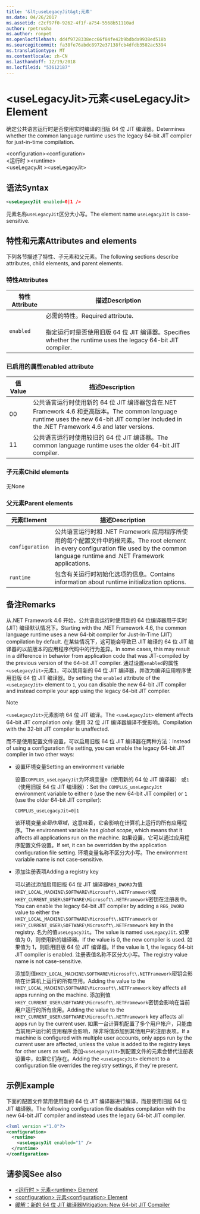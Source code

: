 ```yaml
---
title: '&lt;useLegacyJit&gt;元素'
ms.date: 04/26/2017
ms.assetid: c2cf97f0-9262-4f1f-a754-5568b51110ad
author: rpetrusha
ms.author: ronpet
ms.openlocfilehash: dd4f9728338ecc66f84fe42b9bdbda9938ed518b
ms.sourcegitcommit: fa38fe76abdc8972e37138fcb4dfdb3502ac5394
ms.translationtype: MT
ms.contentlocale: zh-CN
ms.lasthandoff: 12/19/2018
ms.locfileid: "53612187"
---
```

# <a name="ltuselegacyjitgt-element"></a><span data-ttu-id="e4f42-102">&lt;useLegacyJit&gt;元素</span><span class="sxs-lookup"><span data-stu-id="e4f42-102">&lt;useLegacyJit&gt; Element</span></span>

<span data-ttu-id="e4f42-103">确定公共语言运行时是否使用实时编译的旧版 64 位 JIT 编译器。</span><span class="sxs-lookup"><span data-stu-id="e4f42-103">Determines whether the common language runtime uses the legacy 64-bit JIT compiler for just-in-time compilation.</span></span>  
  
<span data-ttu-id="e4f42-104">\<configuration></span><span class="sxs-lookup"><span data-stu-id="e4f42-104">\<configuration></span></span>  
<span data-ttu-id="e4f42-105">\<运行时 ></span><span class="sxs-lookup"><span data-stu-id="e4f42-105">\<runtime></span></span>  
<span data-ttu-id="e4f42-106">\<useLegacyJit ></span><span class="sxs-lookup"><span data-stu-id="e4f42-106">\<useLegacyJit></span></span>
  
## <a name="syntax"></a><span data-ttu-id="e4f42-107">语法</span><span class="sxs-lookup"><span data-stu-id="e4f42-107">Syntax</span></span>  
  
```xml
<useLegacyJit enabled=0|1 />
```

<span data-ttu-id="e4f42-108">元素名称`useLegacyJit`区分大小写。</span><span class="sxs-lookup"><span data-stu-id="e4f42-108">The element name `useLegacyJit` is case-sensitive.</span></span>
  
## <a name="attributes-and-elements"></a><span data-ttu-id="e4f42-109">特性和元素</span><span class="sxs-lookup"><span data-stu-id="e4f42-109">Attributes and elements</span></span>

<span data-ttu-id="e4f42-110">下列各节描述了特性、子元素和父元素。</span><span class="sxs-lookup"><span data-stu-id="e4f42-110">The following sections describe attributes, child elements, and parent elements.</span></span>  
  
### <a name="attributes"></a><span data-ttu-id="e4f42-111">特性</span><span class="sxs-lookup"><span data-stu-id="e4f42-111">Attributes</span></span>  
  
| <span data-ttu-id="e4f42-112">特性</span><span class="sxs-lookup"><span data-stu-id="e4f42-112">Attribute</span></span> | <span data-ttu-id="e4f42-113">描述</span><span class="sxs-lookup"><span data-stu-id="e4f42-113">Description</span></span>                                                                                   |  
| --------- | --------------------------------------------------------------------------------------------- |  
| `enabled` | <span data-ttu-id="e4f42-114">必需的特性。</span><span class="sxs-lookup"><span data-stu-id="e4f42-114">Required attribute.</span></span><br><br><span data-ttu-id="e4f42-115">指定运行时是否使用旧版 64 位 JIT 编译器。</span><span class="sxs-lookup"><span data-stu-id="e4f42-115">Specifies whether the runtime uses the legacy 64-bit JIT compiler.</span></span> |  
  
### <a name="enabled-attribute"></a><span data-ttu-id="e4f42-116">已启用的属性</span><span class="sxs-lookup"><span data-stu-id="e4f42-116">enabled attribute</span></span>  
  
| <span data-ttu-id="e4f42-117">值</span><span class="sxs-lookup"><span data-stu-id="e4f42-117">Value</span></span> | <span data-ttu-id="e4f42-118">描述</span><span class="sxs-lookup"><span data-stu-id="e4f42-118">Description</span></span>                                                                                                         |  
| ----- | ------------------------------------------------------------------------------------------------------------------- |  
| <span data-ttu-id="e4f42-119">0</span><span class="sxs-lookup"><span data-stu-id="e4f42-119">0</span></span>     | <span data-ttu-id="e4f42-120">公共语言运行时使用新的 64 位 JIT 编译器包含在.NET Framework 4.6 和更高版本。</span><span class="sxs-lookup"><span data-stu-id="e4f42-120">The common language runtime uses the new 64-bit JIT compiler included in the .NET Framework 4.6 and later versions.</span></span> |  
| <span data-ttu-id="e4f42-121">1</span><span class="sxs-lookup"><span data-stu-id="e4f42-121">1</span></span>     | <span data-ttu-id="e4f42-122">公共语言运行时使用较旧的 64 位 JIT 编译器。</span><span class="sxs-lookup"><span data-stu-id="e4f42-122">The common language runtime uses the older 64-bit JIT compiler.</span></span>                                                     |  
  
### <a name="child-elements"></a><span data-ttu-id="e4f42-123">子元素</span><span class="sxs-lookup"><span data-stu-id="e4f42-123">Child elements</span></span>

<span data-ttu-id="e4f42-124">无</span><span class="sxs-lookup"><span data-stu-id="e4f42-124">None</span></span>
  
### <a name="parent-elements"></a><span data-ttu-id="e4f42-125">父元素</span><span class="sxs-lookup"><span data-stu-id="e4f42-125">Parent elements</span></span>  
  
| <span data-ttu-id="e4f42-126">元素</span><span class="sxs-lookup"><span data-stu-id="e4f42-126">Element</span></span>         | <span data-ttu-id="e4f42-127">描述</span><span class="sxs-lookup"><span data-stu-id="e4f42-127">Description</span></span>                                                                                                       |  
| --------------- | ----------------------------------------------------------------------------------------------------------------- |  
| `configuration` | <span data-ttu-id="e4f42-128">公共语言运行时和 .NET Framework 应用程序所使用的每个配置文件中的根元素。</span><span class="sxs-lookup"><span data-stu-id="e4f42-128">The root element in every configuration file used by the common language runtime and .NET Framework applications.</span></span> |  
| `runtime`       | <span data-ttu-id="e4f42-129">包含有关运行时初始化选项的信息。</span><span class="sxs-lookup"><span data-stu-id="e4f42-129">Contains information about runtime initialization options.</span></span>                                                        |  
  
## <a name="remarks"></a><span data-ttu-id="e4f42-130">备注</span><span class="sxs-lookup"><span data-stu-id="e4f42-130">Remarks</span></span>  

<span data-ttu-id="e4f42-131">从.NET Framework 4.6 开始，公共语言运行时使用新的 64 位编译器用于实时 (JIT) 编译默认情况下。</span><span class="sxs-lookup"><span data-stu-id="e4f42-131">Starting with the .NET Framework 4.6, the common language runtime uses a new 64-bit compiler for Just-In-Time (JIT) compilation by default.</span></span> <span data-ttu-id="e4f42-132">在某些情况下，这可能会导致已 JIT 编译的 64 位 JIT 编译器的以前版本的应用程序代码中的行为差异。</span><span class="sxs-lookup"><span data-stu-id="e4f42-132">In some cases, this may result in a difference in behavior from application code that was JIT-compiled by the previous version of the 64-bit JIT compiler.</span></span> <span data-ttu-id="e4f42-133">通过设置`enabled`的属性`<useLegacyJit>`元素`1`，可以禁用新的 64 位 JIT 编译器，并改为编译应用程序使用旧版 64 位 JIT 编译器。</span><span class="sxs-lookup"><span data-stu-id="e4f42-133">By setting the `enabled` attribute of the `<useLegacyJit>` element to `1`, you can disable the new 64-bit JIT compiler and instead compile your app using the legacy 64-bit JIT compiler.</span></span>  
  
> [!NOTE]
> <span data-ttu-id="e4f42-134">`<useLegacyJit>`元素影响 64 位 JIT 编译。</span><span class="sxs-lookup"><span data-stu-id="e4f42-134">The `<useLegacyJit>` element affects 64-bit JIT compilation only.</span></span> <span data-ttu-id="e4f42-135">使用 32 位 JIT 编译器编译不受影响。</span><span class="sxs-lookup"><span data-stu-id="e4f42-135">Compilation with the 32-bit JIT compiler is unaffected.</span></span>  
  
<span data-ttu-id="e4f42-136">而不是使用配置文件设置，可以启用旧版 64 位 JIT 编译器在两种方法：</span><span class="sxs-lookup"><span data-stu-id="e4f42-136">Instead of using a configuration file setting, you can enable the legacy 64-bit JIT compiler in two other ways:</span></span>  
  
- <span data-ttu-id="e4f42-137">设置环境变量</span><span class="sxs-lookup"><span data-stu-id="e4f42-137">Setting an environment variable</span></span>

  <span data-ttu-id="e4f42-138">设置`COMPLUS_useLegacyJit`为环境变量`0`（使用新的 64 位 JIT 编译器） 或`1`（使用旧版 64 位 JIT 编译器）：</span><span class="sxs-lookup"><span data-stu-id="e4f42-138">Set the `COMPLUS_useLegacyJit` environment variable to either `0` (use the new 64-bit JIT compiler) or `1` (use the older 64-bit JIT compiler):</span></span>
  
  ```  
  COMPLUS_useLegacyJit=0|1  
  ```  
  
  <span data-ttu-id="e4f42-139">该环境变量*全局作用域*，这意味着，它会影响在计算机上运行的所有应用程序。</span><span class="sxs-lookup"><span data-stu-id="e4f42-139">The environment variable has *global scope*, which means that it affects all applications run on the machine.</span></span> <span data-ttu-id="e4f42-140">如果设置，它可以通过应用程序配置文件设置。</span><span class="sxs-lookup"><span data-stu-id="e4f42-140">If set, it can be overridden by the application configuration file setting.</span></span> <span data-ttu-id="e4f42-141">环境变量名称不区分大小写。</span><span class="sxs-lookup"><span data-stu-id="e4f42-141">The environment variable name is not case-sensitive.</span></span>
  
- <span data-ttu-id="e4f42-142">添加注册表项</span><span class="sxs-lookup"><span data-stu-id="e4f42-142">Adding a registry key</span></span>

  <span data-ttu-id="e4f42-143">可以通过添加启用旧版 64 位 JIT 编译器`REG_DWORD`为值`HKEY_LOCAL_MACHINE\SOFTWARE\Microsoft\.NETFramework`或`HKEY_CURRENT_USER\SOFTWARE\Microsoft\.NETFramework`密钥在注册表中。</span><span class="sxs-lookup"><span data-stu-id="e4f42-143">You can enable the legacy 64-bit JIT compiler by adding a `REG_DWORD` value to either the `HKEY_LOCAL_MACHINE\SOFTWARE\Microsoft\.NETFramework` or `HKEY_CURRENT_USER\SOFTWARE\Microsoft\.NETFramework` key in the registry.</span></span> <span data-ttu-id="e4f42-144">名为的值`useLegacyJit`。</span><span class="sxs-lookup"><span data-stu-id="e4f42-144">The value is named `useLegacyJit`.</span></span> <span data-ttu-id="e4f42-145">如果值为 0，则使用新的编译器。</span><span class="sxs-lookup"><span data-stu-id="e4f42-145">If the value is 0, the new compiler is used.</span></span> <span data-ttu-id="e4f42-146">如果值为 1，则启用旧版 64 位 JIT 编译器。</span><span class="sxs-lookup"><span data-stu-id="e4f42-146">If the value is 1, the legacy 64-bit JIT compiler is enabled.</span></span> <span data-ttu-id="e4f42-147">注册表值名称不区分大小写。</span><span class="sxs-lookup"><span data-stu-id="e4f42-147">The registry value name is not case-sensitive.</span></span>
  
  <span data-ttu-id="e4f42-148">添加到值`HKEY_LOCAL_MACHINE\SOFTWARE\Microsoft\.NETFramework`密钥会影响在计算机上运行的所有应用。</span><span class="sxs-lookup"><span data-stu-id="e4f42-148">Adding the value to the `HKEY_LOCAL_MACHINE\SOFTWARE\Microsoft\.NETFramework` key affects all apps running on the machine.</span></span> <span data-ttu-id="e4f42-149">添加到值`HKEY_CURRENT_USER\SOFTWARE\Microsoft\.NETFramework`密钥会影响在当前用户运行的所有应用。</span><span class="sxs-lookup"><span data-stu-id="e4f42-149">Adding the value to the `HKEY_CURRENT_USER\SOFTWARE\Microsoft\.NETFramework` key affects all apps run by the current user.</span></span> <span data-ttu-id="e4f42-150">如果一台计算机配置了多个用户帐户，只能由当前用户运行的应用程序会影响，除非将值添加到其他用户的注册表项。</span><span class="sxs-lookup"><span data-stu-id="e4f42-150">If a machine is configured with multiple user accounts, only apps run by the current user are affected, unless the value is added to the registry keys for other users as well.</span></span> <span data-ttu-id="e4f42-151">添加`<useLegacyJit>`到配置文件的元素会替代注册表设置中，如果它们存在。</span><span class="sxs-lookup"><span data-stu-id="e4f42-151">Adding the `<useLegacyJit>` element to a configuration file overrides the registry settings, if they're present.</span></span>  
  
## <a name="example"></a><span data-ttu-id="e4f42-152">示例</span><span class="sxs-lookup"><span data-stu-id="e4f42-152">Example</span></span>  

<span data-ttu-id="e4f42-153">下面的配置文件禁用使用新的 64 位 JIT 编译器进行编译，而是使用旧版 64 位 JIT 编译器。</span><span class="sxs-lookup"><span data-stu-id="e4f42-153">The following configuration file disables compilation with the new 64-bit JIT compiler and instead uses the legacy 64-bit JIT compiler.</span></span>  
  
```xml  
<?xml version ="1.0"?>  
<configuration>  
  <runtime>  
    <useLegacyJit enabled="1" />  
  </runtime>  
</configuration>  
```  
  
## <a name="see-also"></a><span data-ttu-id="e4f42-154">请参阅</span><span class="sxs-lookup"><span data-stu-id="e4f42-154">See also</span></span>

- [<span data-ttu-id="e4f42-155">\<运行时 > 元素</span><span class="sxs-lookup"><span data-stu-id="e4f42-155">\<runtime> Element</span></span>](../../../../../docs/framework/configure-apps/file-schema/runtime/runtime-element.md)   
- [<span data-ttu-id="e4f42-156">\<configuration> 元素</span><span class="sxs-lookup"><span data-stu-id="e4f42-156">\<configuration> Element</span></span>](../../../../../docs/framework/configure-apps/file-schema/configuration-element.md)   
- [<span data-ttu-id="e4f42-157">缓解：新的 64 位 JIT 编译器</span><span class="sxs-lookup"><span data-stu-id="e4f42-157">Mitigation: New 64-bit JIT Compiler</span></span>](../../../../../docs/framework/migration-guide/mitigation-new-64-bit-jit-compiler.md)
